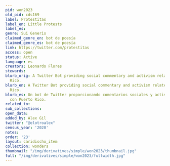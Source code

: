 ```yaml
---
pid: won2023
old_pid: cds169
label: Protestitas
label_en: Little Protests
label_es:
genre: Sui Generis
claimed_genre_en: bot de poesía
claimed_genre_es: bot de poesía
link: https://twitter.com/protestitas
access: open
status: Active
language: es
creators: Leonardo Flores
stewards:
blurb_orig: A Twitter Bot providing social commentary and activism related to Puerto
  Rico.
blurb_en: A Twitter Bot providing social commentary and activism related to Puerto
  Rico.
blurb_es: Un bot de Twitter proporcionando comentarios sociales y activismo relacionado
  con Puerto Rico.
related_to:
sub_collections:
open_data:
added_by: Alex Gil
twitter: "@elotroalex"
census_year: '2020'
notes:
order: '23'
layout: caridischo_item
collection: wonders
thumbnail: "/img/derivatives/simple/won2023/thumbnail.jpg"
full: "/img/derivatives/simple/won2023/fullwidth.jpg"
---
```

